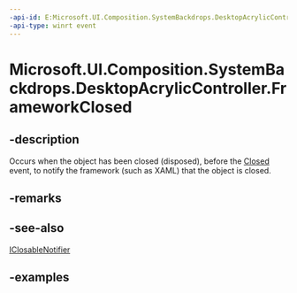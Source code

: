 ```yaml
---
-api-id: E:Microsoft.UI.Composition.SystemBackdrops.DesktopAcrylicController.FrameworkClosed
-api-type: winrt event
---
```


# Microsoft.UI.Composition.SystemBackdrops.DesktopAcrylicController.FrameworkClosed

<!--
public event Microsoft.UI.ClosableNotifierHandler FrameworkClosed;
-->


## -description

Occurs when the object has been closed (disposed), before the [Closed](desktopacryliccontroller_closed.md) event, to notify the framework (such as XAML) that the object is closed.

## -remarks

## -see-also

[IClosableNotifier](../microsoft.ui/iclosablenotifier.md)

## -examples


